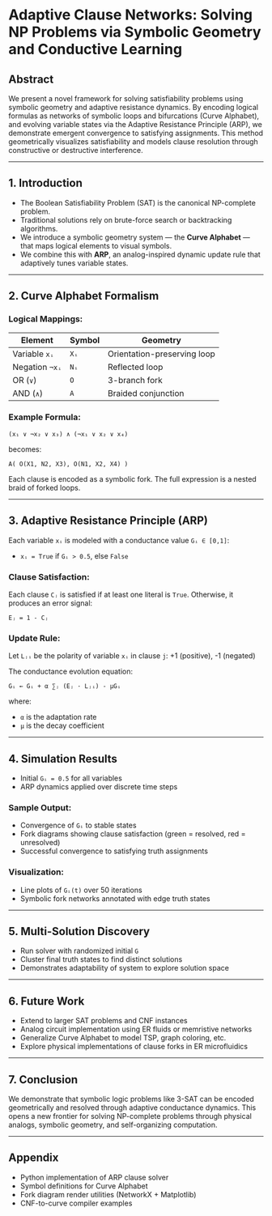 # Adaptive Clause Networks: Solving NP Problems via Symbolic Geometry and Conductive Learning

## Abstract

We present a novel framework for solving satisfiability problems using symbolic geometry and adaptive resistance dynamics. By encoding logical formulas as networks of symbolic loops and bifurcations (Curve Alphabet), and evolving variable states via the Adaptive Resistance Principle (ARP), we demonstrate emergent convergence to satisfying assignments. This method geometrically visualizes satisfiability and models clause resolution through constructive or destructive interference.

---

## 1. Introduction

* The Boolean Satisfiability Problem (SAT) is the canonical NP-complete problem.
* Traditional solutions rely on brute-force search or backtracking algorithms.
* We introduce a symbolic geometry system — the **Curve Alphabet** — that maps logical elements to visual symbols.
* We combine this with **ARP**, an analog-inspired dynamic update rule that adaptively tunes variable states.

---

## 2. Curve Alphabet Formalism

### Logical Mappings:

| Element        | Symbol | Geometry                    |
| -------------- | ------ | --------------------------- |
| Variable `xᵢ`  | `Xᵢ`   | Orientation-preserving loop |
| Negation `¬xᵢ` | `Nᵢ`   | Reflected loop              |
| OR (`∨`)       | `O`    | 3-branch fork               |
| AND (`∧`)      | `A`    | Braided conjunction         |

### Example Formula:

```
(x₁ ∨ ¬x₂ ∨ x₃) ∧ (¬x₁ ∨ x₂ ∨ x₄)
```

becomes:

```
A( O(X1, N2, X3), O(N1, X2, X4) )
```

Each clause is encoded as a symbolic fork. The full expression is a nested braid of forked loops.

---

## 3. Adaptive Resistance Principle (ARP)

Each variable `xᵢ` is modeled with a conductance value `Gᵢ ∈ [0,1]`:

* `xᵢ = True` if `Gᵢ > 0.5`, else `False`

### Clause Satisfaction:

Each clause `Cⱼ` is satisfied if at least one literal is `True`. Otherwise, it produces an error signal:

```
Eⱼ = 1 - Cⱼ
```

### Update Rule:

Let `Lⱼᵢ` be the polarity of variable `xᵢ` in clause `j`: +1 (positive), -1 (negated)

The conductance evolution equation:

```
Gᵢ ← Gᵢ + α ∑ⱼ (Eⱼ · Lⱼᵢ) - μGᵢ
```

where:

* `α` is the adaptation rate
* `μ` is the decay coefficient

---

## 4. Simulation Results

* Initial `Gᵢ = 0.5` for all variables
* ARP dynamics applied over discrete time steps

### Sample Output:

* Convergence of `Gᵢ` to stable states
* Fork diagrams showing clause satisfaction (green = resolved, red = unresolved)
* Successful convergence to satisfying truth assignments

### Visualization:

* Line plots of `Gᵢ(t)` over 50 iterations
* Symbolic fork networks annotated with edge truth states

---

## 5. Multi-Solution Discovery

* Run solver with randomized initial `G`
* Cluster final truth states to find distinct solutions
* Demonstrates adaptability of system to explore solution space

---

## 6. Future Work

* Extend to larger SAT problems and CNF instances
* Analog circuit implementation using ER fluids or memristive networks
* Generalize Curve Alphabet to model TSP, graph coloring, etc.
* Explore physical implementations of clause forks in ER microfluidics

---

## 7. Conclusion

We demonstrate that symbolic logic problems like 3-SAT can be encoded geometrically and resolved through adaptive conductance dynamics. This opens a new frontier for solving NP-complete problems through physical analogs, symbolic geometry, and self-organizing computation.

---

## Appendix

* Python implementation of ARP clause solver
* Symbol definitions for Curve Alphabet
* Fork diagram render utilities (NetworkX + Matplotlib)
* CNF-to-curve compiler examples
